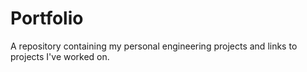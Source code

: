 # Portfolio
A repository  containing my personal engineering projects and links to projects I've worked on. 
